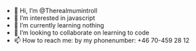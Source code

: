 - 👋 Hi, I’m @Therealmumintroll
- 👀 I’m interested in javascript
- 🌱 I’m currently learning nothing
- 💞️ I’m looking to collaborate on learning to code
- 📫 How to reach me: by my phonenumber: +46 70-459 28 12

<!---
Therealmumintroll/Therealmumintroll is a ✨ special ✨ repository because its `README.md` (this file) appears on your GitHub profile.
You can click the Preview link to take a look at your changes.
--->
